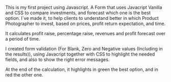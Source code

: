 This is my first project using Javascript. A Form that uses Javacript Vanilla and CSS to compare investments, and forecast which one is the best option.
I`ve made it, to help clients to understand better in which Product Photographer to invest, based on prices, profit return expectation, and time.

It calculates profit raise, percentage raise, revenues and profit forecast over a period of time.

I created form validation (For Blank, Zero and Negative values (Including in the results)), using Javacript together with CSS to highlight the needed fields, and also to show the right error messages.

At the end of the calculation, it highlights in green the best option, and in red the other one.
